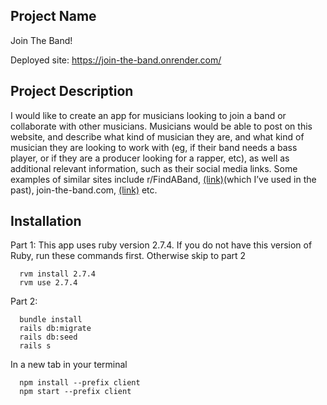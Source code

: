 ## Project Name

Join The Band!

Deployed site: https://join-the-band.onrender.com/

## Project Description

I would like to create an app for musicians looking to join a band or collaborate with other musicians. Musicians would be able to post on this website, and describe what kind of musician they are, and what kind of musician they are looking to work with (eg, if their band needs a bass player, or if they are a producer looking for a rapper, etc), as well as additional relevant information, such as their social media links. Some examples of similar sites include r/FindABand, [(link)](https://www.reddit.com/r/FindABand/)(which I’ve used in the past), join-the-band.com, [(link)](https://www.join-a-band.com/) etc.


## Installation 

Part 1: This app uses ruby version 2.7.4. If you do not have this version of Ruby, run these commands first. Otherwise skip to part 2

``` 
  rvm install 2.7.4
  rvm use 2.7.4
```

Part 2: 

``` 
  bundle install 
  rails db:migrate
  rails db:seed
  rails s
```

In a new tab in your terminal 

``` 
  npm install --prefix client 
  npm start --prefix client 
```
 


